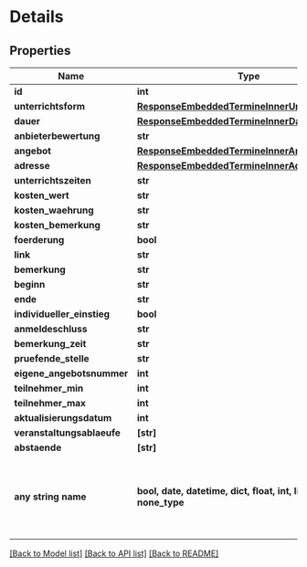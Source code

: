 # Details


## Properties
Name | Type | Description | Notes
------------ | ------------- | ------------- | -------------
**id** | **int** |  | [optional] 
**unterrichtsform** | [**ResponseEmbeddedTermineInnerUnterrichtsform**](ResponseEmbeddedTermineInnerUnterrichtsform.md) |  | [optional] 
**dauer** | [**ResponseEmbeddedTermineInnerDauer**](ResponseEmbeddedTermineInnerDauer.md) |  | [optional] 
**anbieterbewertung** | **str** |  | [optional] 
**angebot** | [**ResponseEmbeddedTermineInnerAngebot**](ResponseEmbeddedTermineInnerAngebot.md) |  | [optional] 
**adresse** | [**ResponseEmbeddedTermineInnerAdresse**](ResponseEmbeddedTermineInnerAdresse.md) |  | [optional] 
**unterrichtszeiten** | **str** |  | [optional] 
**kosten_wert** | **str** |  | [optional] 
**kosten_waehrung** | **str** |  | [optional] 
**kosten_bemerkung** | **str** |  | [optional] 
**foerderung** | **bool** |  | [optional] 
**link** | **str** |  | [optional] 
**bemerkung** | **str** |  | [optional] 
**beginn** | **str** |  | [optional] 
**ende** | **str** |  | [optional] 
**individueller_einstieg** | **bool** |  | [optional] 
**anmeldeschluss** | **str** |  | [optional] 
**bemerkung_zeit** | **str** |  | [optional] 
**pruefende_stelle** | **str** |  | [optional] 
**eigene_angebotsnummer** | **int** |  | [optional] 
**teilnehmer_min** | **int** |  | [optional] 
**teilnehmer_max** | **int** |  | [optional] 
**aktualisierungsdatum** | **int** |  | [optional] 
**veranstaltungsablaeufe** | **[str]** |  | [optional] 
**abstaende** | **[str]** |  | [optional] 
**any string name** | **bool, date, datetime, dict, float, int, list, str, none_type** | any string name can be used but the value must be the correct type | [optional]

[[Back to Model list]](../README.md#documentation-for-models) [[Back to API list]](../README.md#documentation-for-api-endpoints) [[Back to README]](../README.md)


